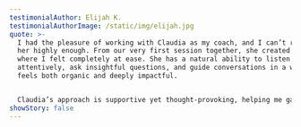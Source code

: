 ```yaml
---
testimonialAuthor: Elijah K.
testimonialAuthorImage: /static/img/elijah.jpg
quote: >-
  I had the pleasure of working with Claudia as my coach, and I can’t recommend
  her highly enough. From our very first session together, she created a space
  where I felt completely at ease. She has a natural ability to listen
  attentively, ask insightful questions, and guide conversations in a way that
  feels both organic and deeply impactful. 


  Claudia’s approach is supportive yet thought-provoking, helping me gain clarity and confidence in ways I hadn’t expected. Her coaching style feels effortless but is clearly rooted in expertise and genuine care. If you’re looking for a coach who truly listens and helps you move forward with confidence, Claudia is an excellent choice!
showStory: false
---
```


